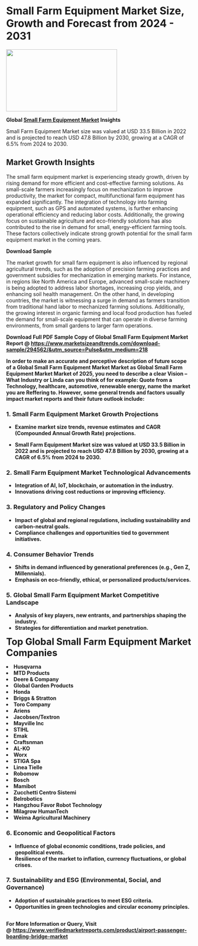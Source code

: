 <H1>Small Farm Equipment Market Size, Growth and Forecast from 2024 - 2031</H1><img class="aligncenter size-medium wp-image-584254" src="https://thirdeyenews.in/wp-content/uploads/2024/09/Global-Market-Research-300x168.jpeg" alt="" width="300" height="168" /><p><strong>Global&nbsp;<a href="https://www.marketsizeandtrends.com/download-sample/294562/&amp;utm_source=Pulse&amp;utm_medium=218">Small Farm Equipment Market</a> Insights</strong></p><p>Small Farm Equipment Market size was valued at USD 33.5 Billion in 2022 and is projected to reach USD 47.8 Billion by 2030, growing at a CAGR of 6.5% from 2024 to 2030.</p><p><h2>Market Growth Insights</h2> <p>The small farm equipment market is experiencing steady growth, driven by rising demand for more efficient and cost-effective farming solutions. As small-scale farmers increasingly focus on mechanization to improve productivity, the market for compact, multifunctional farm equipment has expanded significantly. The integration of technology into farming equipment, such as GPS and automated systems, is further enhancing operational efficiency and reducing labor costs. Additionally, the growing focus on sustainable agriculture and eco-friendly solutions has also contributed to the rise in demand for small, energy-efficient farming tools. These factors collectively indicate strong growth potential for the small farm equipment market in the coming years.</p> <p><strong>Download Sample</strong></p> <p>The market growth for small farm equipment is also influenced by regional agricultural trends, such as the adoption of precision farming practices and government subsidies for mechanization in emerging markets. For instance, in regions like North America and Europe, advanced small-scale machinery is being adopted to address labor shortages, increasing crop yields, and enhancing soil health management. On the other hand, in developing countries, the market is witnessing a surge in demand as farmers transition from traditional hand labor to mechanized farming solutions. Additionally, the growing interest in organic farming and local food production has fueled the demand for small-scale equipment that can operate in diverse farming environments, from small gardens to larger farm operations. <p><strong></p><p><span class=""><strong>Download Full PDF Sample Copy of Global Small Farm Equipment Market Report</strong> @ <a href="https://www.marketsizeandtrends.com/download-sample/294562/&amp;utm_source=Pulse&amp;utm_medium=218" target="_blank">https://www.marketsizeandtrends.com/download-sample/294562/&amp;utm_source=Pulse&amp;utm_medium=218</a></span></p><p>In order to make an accurate and perceptive description of future scope of a Global&nbsp;Small Farm Equipment Market Market as Global&nbsp;Small Farm Equipment Market Market of 2025, you need to describe a clear Vision &ndash; What Industry or Linda can you think of for example: Quote from a Technology, healthcare, automotive, renewable energy, name the market you are Reffering to. However, some general trends and factors usually impact market reports and their future outlook include:</p><h3>1.&nbsp;<strong>Small Farm Equipment Market Growth Projections</strong></h3><ul><li>Examine market size trends, revenue estimates and CAGR (Compounded Annual Growth Rate) projections.</li><li><p>Small Farm Equipment Market size was valued at USD 33.5 Billion in 2022 and is projected to reach USD 47.8 Billion by 2030, growing at a CAGR of 6.5% from 2024 to 2030.</p></li></ul><h3>2.&nbsp;<strong>Small Farm Equipment Market Technological Advancements</strong></h3><ul><li>Integration of AI, IoT, blockchain, or automation in the industry.</li><li>Innovations driving cost reductions or improving efficiency.</li></ul><h3>3.&nbsp;<strong>Regulatory and Policy Changes</strong></h3><ul><li>Impact of global and regional regulations, including sustainability and carbon-neutral goals.</li><li>Compliance challenges and opportunities tied to government initiatives.</li></ul><h3>4.&nbsp;<strong>Consumer Behavior Trends</strong></h3><ul><li>Shifts in demand influenced by generational preferences (e.g., Gen Z, Millennials).</li><li>Emphasis on eco-friendly, ethical, or personalized products/services.</li></ul><h3>5.&nbsp;<strong>Global Small Farm Equipment Market Competitive Landscape</strong></h3><ul><li>Analysis of key players, new entrants, and partnerships shaping the industry.</li><li>Strategies for differentiation and market penetration.</li></ul><p data-pm-slice="1 1 []"><span style="color: inherit; font-family: inherit; font-size: 25px;">Top Global Small Farm Equipment Market Companies</span></p><div class="" data-test-id=""><p><li>Husqvarna</li><li> MTD Products</li><li> Deere & Company</li><li> Global Garden Products</li><li> Honda</li><li> Briggs & Stratton</li><li> Toro Company</li><li> Ariens</li><li> Jacobsen/Textron</li><li> Mayville Inc</li><li> STIHL</li><li> Emak</li><li> Craftsnman</li><li> AL-KO</li><li> Worx</li><li> STIGA Spa</li><li> Linea Tielle</li><li> Robomow</li><li> Bosch</li><li> Mamibot</li><li> Zucchetti Centro Sistemi</li><li> Belrobotics</li><li> Hangzhou Favor Robot Technology</li><li> Milagrow HumanTech</li><li> Weima Agricultural Machinery</li></p></div><h3>6.&nbsp;<strong>Economic and Geopolitical Factors</strong></h3><ul><li>Influence of global economic conditions, trade policies, and geopolitical events.</li><li>Resilience of the market to inflation, currency fluctuations, or global crises.</li></ul><h3>7.&nbsp;<strong>Sustainability and ESG (Environmental, Social, and Governance)</strong></h3><ul><li>Adoption of sustainable practices to meet ESG criteria.</li><li>Opportunities in green technologies and circular economy principles.</li></ul><h2><strong style="font-size: 14px;">For More Information or Query, Visit @&nbsp;</strong><a style="background-color: #ffffff; font-size: 14px;" href="https://www.marketsizeandtrends.com/report/small-farm-equipment-market/" target="_blank">https://www.verifiedmarketreports.com/product/airport-passenger-boarding-bridge-market</a></h2>
